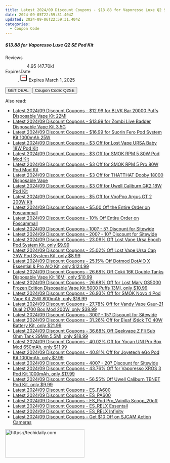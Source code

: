 ```yaml
---
title: Latest 2024/09 Discount Coupons - $13.88 for Vaporesso Luxe Q2 SE Pod Kit
date: 2024-09-05T22:59:31.404Z
updated: 2024-09-06T22:59:31.404Z
categories:
  - Coupon Code
---
```



<div class="max-w-4xl mx-auto grid grid-cols-1 lg:max-w-5xl lg:gap-x-20 lg:grid-cols-2">
  <div class="relative p-3 col-start-1 row-start-1 flex flex-col-reverse rounded-lg bg-gradient-to-t from-black/75 via-black/0 sm:bg-none sm:row-start-2 sm:p-0 lg:row-start-1">
    <h5 class="mt-1 text-lg font-semibold text-white sm:text-slate-900 md:text-2xl dark:sm:text-white">$13.88 for Vaporesso Luxe Q2 SE Pod Kit</h5>
  </div>
  
  <div class="col-start-1 col-end-3 row-start-1 grid gap-4 sm:mb-6 sm:grid-cols-4 lg:col-start-2 lg:row-span-6 lg:row-end-6 lg:mb-0 lg:gap-6">
    
  </div>
  <dl class="row-start-2 mt-4 flex items-center text-xs font-medium sm:row-start-3 sm:mt-1 md:mt-2.5 lg:row-start-2">
    <dt class="sr-only">Reviews</dt>
    <dd class="flex items-center text-indigo-600 dark:text-indigo-400">
      <svg width="24" height="24" fill="none" aria-hidden="true" class="mr-1 stroke-current dark:stroke-indigo-500">
        <path d="m12 5 2 5h5l-4 4 2.103 5L12 16l-5.103 3L9 14l-4-4h5l2-5Z" stroke-width="2" stroke-linecap="round" stroke-linejoin="round" />
      </svg>
      <span>4.95 <span class="font-normal text-slate-400">(47.70k)</span></span>
    </dd>
    <dt class="sr-only">ExpiresDate</dt>
    <dd class="flex items-center">
      <svg width="2" height="2" aria-hidden="true" fill="currentColor" class="mx-3 text-slate-300">
        <circle cx="1" cy="1" r="1" />
      </svg>
      <svg width="24" height="24" viewBox="0 0 24 24" fill="none" stroke="currentColor" stroke-width="2">
        <rect x="3" y="3" width="18" height="18" rx="2" fill="#fff" />
        <path d="M6 10L18 10" stroke="red" stroke-width="2" fill="none" />
        <path d="M10 6L10 18" stroke="#fff" stroke-width="2" fill="none" />
      </svg>
      Expires March 1, 2025    </dd>
  </dl>
  <div class="col-start-1 row-start-3 mt-4 self-center sm:col-start-2 sm:row-span-2 sm:row-start-2 sm:mt-0 lg:col-start-1 lg:row-start-3 lg:row-end-4 lg:mt-6">
    <button type="button" onClick="javascript:window.open(decodeURIComponent('https%3A%2F%2Fwww.shareasale.com%2Fu.cfm%3Fd%3D1088919%26m%3D59344%26u%3D4338022'), '_blank');void(0);" class="rounded-lg bg-red-600 px-3 py-2 text-sm font-medium leading-6 text-white">GET DEAL</button>
    <button type="button" onClick="javascript:window.open(decodeURIComponent('https%3A%2F%2Fwww.shareasale.com%2Fu.cfm%3Fd%3D1088919%26m%3D59344%26u%3D4338022'), '_blank');void(0);" class="border-dashed border-2 border-indigo-600 bg-green-100 text-sm leading-6 font-medium py-2 px-3 rounded-lg">Coupon Code: Q2SE</button>
  </div>
  <p class="col-start-1 mt-4 text-sm leading-6 sm:col-span-2 lg:col-span-1 lg:row-start-4 lg:mt-6 dark:text-slate-400">
     
  </p>
</div>
<span class="atpl-alsoreadstyle">Also read:</span>
<div><ul>
<li><a href="https://coupons.techidaily.com/coupon-1110238-share-90958-sale/"><u>Latest 2024/09 Discount Coupons - $12.99 for BLVK Bar 20000 Puffs Disposable Vape Kit 22Ml</u></a></li>
<li><a href="https://coupons.techidaily.com/coupon-1107473-share-90958-sale/"><u>Latest 2024/09 Discount Coupons - $13.99 for Zombi Live Badder Disposable Vape Kit 3.5G</u></a></li>
<li><a href="https://coupons.techidaily.com/coupon-1107472-share-90958-sale/"><u>Latest 2024/09 Discount Coupons - $16.99 for Suorin Fero Pod System Kit 1000mAh 25W</u></a></li>
<li><a href="https://coupons.techidaily.com/coupon-1107698-share-59344-sale/"><u>Latest 2024/09 Discount Coupons - $3 Off for Lost Vape URSA Baby 18W Pod Kit</u></a></li>
<li><a href="https://coupons.techidaily.com/coupon-1107702-share-59344-sale/"><u>Latest 2024/09 Discount Coupons - $3 Off for SMOK RPM 5 80W Pod Mod Kit</u></a></li>
<li><a href="https://coupons.techidaily.com/coupon-1107700-share-59344-sale/"><u>Latest 2024/09 Discount Coupons - $3 Off for SMOK RPM 5 Pro 80W Pod Mod Kit</u></a></li>
<li><a href="https://coupons.techidaily.com/coupon-1107679-share-59344-sale/"><u>Latest 2024/09 Discount Coupons - $3 Off for THATTHAT Dooby 18000 Disposable Vape</u></a></li>
<li><a href="https://coupons.techidaily.com/coupon-1107699-share-59344-sale/"><u>Latest 2024/09 Discount Coupons - $3 Off for Uwell Caliburn GK2 18W Pod Kit</u></a></li>
<li><a href="https://coupons.techidaily.com/coupon-1107704-share-59344-sale/"><u>Latest 2024/09 Discount Coupons - $5 Off for VooPoo Argus GT 2 200W Kit</u></a></li>
<li><a href="https://coupons.techidaily.com/coupon-1107643-share-64118-sale/"><u>Latest 2024/09 Discount Coupons - $5.00 Off the Entire Order on Foscammall</u></a></li>
<li><a href="https://coupons.techidaily.com/coupon-1107642-share-64118-sale/"><u>Latest 2024/09 Discount Coupons - 10% Off Entire Order on Foscammall</u></a></li>
<li><a href="https://coupons.techidaily.com/coupon-761155-share-77450-sale/"><u>Latest 2024/09 Discount Coupons - 100? - 5? Discount for Sitewide</u></a></li>
<li><a href="https://coupons.techidaily.com/coupon-761156-share-77450-sale/"><u>Latest 2024/09 Discount Coupons - 200? - 10? Discount for Sitewide</u></a></li>
<li><a href="https://coupons.techidaily.com/coupon-1109985-share-90958-sale/"><u>Latest 2024/09 Discount Coupons - 23.09% Off Lost Vape Ursa Epoch Pod System Kit, only $9.99</u></a></li>
<li><a href="https://coupons.techidaily.com/coupon-1109982-share-90958-sale/"><u>Latest 2024/09 Discount Coupons - 25.02% Off Lost Vape Ursa Cap 25W Pod System Kit, only $8.99</u></a></li>
<li><a href="https://coupons.techidaily.com/coupon-1107672-share-90958-sale/"><u>Latest 2024/09 Discount Coupons - 25.15% Off Dotmod DotAIO X Essential & Pro AIO Kit, only $124.99</u></a></li>
<li><a href="https://coupons.techidaily.com/coupon-1110209-share-90958-sale/"><u>Latest 2024/09 Discount Coupons - 26.68% Off Cokii 16K Double Tanks Disposable Vape Kit 16Ml, only $10.99</u></a></li>
<li><a href="https://coupons.techidaily.com/coupon-1045705-share-90958-sale/"><u>Latest 2024/09 Discount Coupons - 26.68% Off for Lost Mary OS5000 Frozen Edition Disposable Vape Kit 5000 Puffs 13Ml, only $10.99</u></a></li>
<li><a href="https://coupons.techidaily.com/coupon-773291-share-90958-sale/"><u>Latest 2024/09 Discount Coupons - 26.93% Off for SMOK Novo 4 Pod Vape Kit 25W 800mAh, only $18.99</u></a></li>
<li><a href="https://coupons.techidaily.com/coupon-727573-share-90958-sale/"><u>Latest 2024/09 Discount Coupons - 27.78% Off for Vandy Vape Gaur-21 Dual 21700 Box Mod 200W, only $38.99</u></a></li>
<li><a href="https://coupons.techidaily.com/coupon-643237-share-77450-sale/"><u>Latest 2024/09 Discount Coupons - 300? - 15? Discount for Sitewide</u></a></li>
<li><a href="https://coupons.techidaily.com/coupon-888885-share-90958-sale/"><u>Latest 2024/09 Discount Coupons - 31.26% Off for Eleaf iStick TC 40W Battery Kit, only $21.99</u></a></li>
<li><a href="https://coupons.techidaily.com/coupon-1058446-share-90958-sale/"><u>Latest 2024/09 Discount Coupons - 36.68% Off Geekvape Z Fli Sub Ohm Tank 29Mm 5.5Ml, only $18.99</u></a></li>
<li><a href="https://coupons.techidaily.com/coupon-814702-share-90958-sale/"><u>Latest 2024/09 Discount Coupons - 40.02% Off for Yocan UNI Pro Box Mod 650mAh, only $11.99</u></a></li>
<li><a href="https://coupons.techidaily.com/coupon-684532-share-90958-sale/"><u>Latest 2024/09 Discount Coupons - 40.81% Off for Joyetech eGo Pod Kit 1000mAh, only $7.99</u></a></li>
<li><a href="https://coupons.techidaily.com/coupon-643238-share-77450-sale/"><u>Latest 2024/09 Discount Coupons - 400? - 20? Discount for Sitewide</u></a></li>
<li><a href="https://coupons.techidaily.com/coupon-968632-share-90958-sale/"><u>Latest 2024/09 Discount Coupons - 43.76% Off for Vaporesso XROS 3 Pod Kit 1000mAh, only $17.99</u></a></li>
<li><a href="https://coupons.techidaily.com/coupon-982773-share-90958-sale/"><u>Latest 2024/09 Discount Coupons - 56.55% Off Uwell Caliburn TENET Pod Kit, only $9.99</u></a></li>
<li><a href="https://coupons.techidaily.com/coupon-1107209-share-92020-sale/"><u>Latest 2024/09 Discount Coupons - ES_FA600</u></a></li>
<li><a href="https://coupons.techidaily.com/coupon-1107208-share-92020-sale/"><u>Latest 2024/09 Discount Coupons - ES_PA600</u></a></li>
<li><a href="https://coupons.techidaily.com/coupon-1107207-share-92020-sale/"><u>Latest 2024/09 Discount Coupons - ES_Pod Pro_Vainilla Scoop_20off</u></a></li>
<li><a href="https://coupons.techidaily.com/coupon-1107210-share-92020-sale/"><u>Latest 2024/09 Discount Coupons - ES_RELX Essentail</u></a></li>
<li><a href="https://coupons.techidaily.com/coupon-1107211-share-92020-sale/"><u>Latest 2024/09 Discount Coupons - ES_RELX Infinity</u></a></li>
<li><a href="https://coupons.techidaily.com/coupon-1110003-share-138391-sale/"><u>Latest 2024/09 Discount Coupons - Get $10 Off on SJCAM Action Cameras</u></a></li>
</ul></div>

<ins class="adsbygoogle"
      style="display:block"
      data-ad-client="ca-pub-7571918770474297"
      data-ad-slot="8358498916"
      data-ad-format="auto"
      data-full-width-responsive="true"></ins>
<!-- affiliate ads begin -->
<a href="https://aligracehair.sjv.io/c/5597632/2115930/19272" target="_top" id="2115930">
  <img src="//a.impactradius-go.com/display-ad/19272-2115930" border="0" alt="https://techidaily.com" width="250" height="90"/>
</a>
<img height="0" width="0" src="https://aligracehair.sjv.io/i/5597632/2115930/19272" style="position:absolute;visibility:hidden;" border="0" />
<!-- affiliate ads end -->